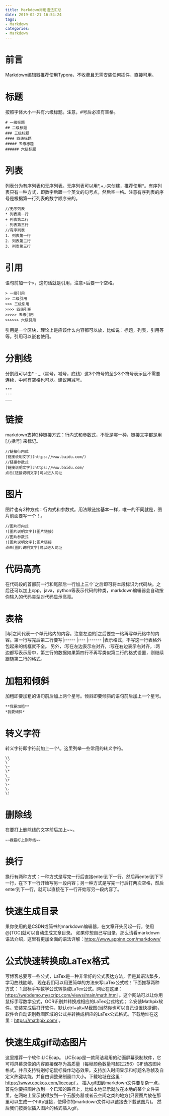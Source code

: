 ```yaml
---
title: Markdown常用语法汇总
date: 2019-02-21 16:54:24
tags:
- Markdown
categories:
- Markdown
---
```


# 前言

Markdown编辑器推荐使用Typora，不收费且无需安装任何插件，直接可用。
# 标题
按照字体大小一共有六级标题。注意，#号后必须有空格。
```
# 一级标题
## 二级标题
### 三级标题
#### 四级标题
##### 五级标题
###### 六级标题
```
# 列表
列表分为有序列表和无序列表。无序列表可以用\*,+,-来创建，推荐使用\*。有序列表只有一种方式，即数字后跟一个英文的句号点，然后空一格。注意有序列表的序号是根据第一行列表的数字顺序来的。
```
//无序列表
* 列表第一行
+ 列表第二行
- 列表第三行
//有序列表
1. 列表第一行
2. 列表第二行
3. 列表第三行
```
# 引用

语句前加一个>，这句话就是引用，注意>后要一个空格。
```
> 一级引用
>> 二级引用
>>> 三级引用
>>>> 四级引用
>>>>> 五级引用
>>>>>> 六级引用
```
引用是一个区块，理论上是应该什么内容都可以放，比如说：标题，列表，引用等等。引用可以嵌套使用。
# 分割线
分割线可以由\* - _（星号，减号，底线）这3个符号的至少3个符号表示且不需要连续，中间有空格也可以。建议用减号。
```
***
---
___
```
# 链接
markdown支持2种链接方式：行内式和参数式，不管是哪一种，链接文字都是用 [方括号] 来标记。
```
//链接行内式
[链接说明文字](https://www.baidu.com/)
//链接参数式
[链接说明文字]:https://www.baidu.com/
点击[链接说明文字]可以进入网址
```
# 图片
图片也有2种方式：行内式和参数式。用法跟链接基本一样，唯一的不同就是，图片前面要写一个！。
```
//图片行内式
![图片说明文字](图片链接)
//图片参数式
![图片说明文字]:图片链接
点击[图片说明文字]可以进入网址
```
# 代码高亮
在代码段的首部前一行和尾部后一行加上三个\`之后即可将本段标识为代码块。之后还可以加上cpp，java，python等表示代码的种类，markdown编辑器会自动按你输入的代码类型对代码显示高亮。
# 表格
|与|之间代表一个单元格内的内容。注意左边的|之后要空一格再写单元格中的内容。第一行写完后第二行要写|:----- |:--- |:------ |表示格式，不写这一行表格外包起来的线框就不全。
另外，:写在左边表示左对齐，:写在右边表示右对齐，:两边都写表示居中，第三行的数据如果第四行不再写类似第二行的格式设置，则继续跟随第二行的格式。
# 加粗和倾斜
加粗即要加粗的语句前后加上两个星号。倾斜即要倾斜的语句前后加上一个星号。
```
**我要加粗**
*我要倾斜*
```
# 转义字符

转义字符即字符前加上一个\。这里列举一些常用的转义字符。
```
\\
\`
\~
\*
\_
\+
\-
\.
\!
```
# 删除线
在要打上删除线的文字前后加上~~。
```
~~我要打上删除线~~
```
# 换行
换行有两种方式：一种方式是写完一行后直接enter到下一行，然后再enter到下下一行，在下下一行开始写另一段内容；另一种方式是写完一行后打两次空格，然后enter到下一行，就可以直接在下一行开始写另一段内容了。
# 快速生成目录
果你使用的是CSDN或简书的markdown编辑器，在文章开头另起一行，使用@[TOC]就可以自动生成文章目录。
如果你想自己写目录，那么请看markdown语法介绍，这里有更加全面的语法详解：https://www.appinn.com/markdown/
# 公式快速转换成LaTex格式
写博客总要写一些公式，LaTex是一种非常好的公式表达方法，但是其语法繁多，学习曲线陡峭。
现在我们可以用更简单的方法来写LaTex公式啦！下面推荐两种方式：
1.鼠标手写数学公式转换成LaTex公式。网址在这里：https://webdemo.myscript.com/views/main/math.html 。这个网站可以让你用鼠标手写数学公式，OCR识别并转换成相应的LaTex公式格式；
2.安装Mathpix软件。安装完成后打开软件，默认ctrl+alt+M截图(当然你也可以自己设置快捷键)，软件会自动识别截图区域的公式并转换成相应的LaTex公式格式。下载地址在这里：https://mathpix.com/ 。
# 快速生成gif动态图片
这里推荐一个软件:LICEcap。 LICEcap是一款简洁易用的动画屏幕录制软件，它可将屏幕录像的内容直接保存为高质量（每帧颜色数量可超过256）GIF动态图片格式。并且支持特别标记鼠标操作动态效果。支持加入时间显示和标题名称帧及自定义热键功能，并自由调整录制窗口大小。下载地址在这里：https://www.cockos.com/licecap/ 。
插入gif图到markdown文件要复杂一点，首先你要把图片放到一个已知的路径上，比如本地显示就放在本地的某个文件夹里，在网站上显示就得放到一个云服务器或者云空间之类的地方(只要图片放在那里可以生成一个http链接，使得你的markdown文件可以链接去下载该图片)。
然后我们按类似插入图片的格式插入gif。